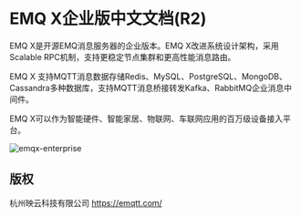 
# EMQ X企业版中文文档(R2)

EMQ X是开源EMQ消息服务器的企业版本。EMQ X改进系统设计架构，采用Scalable RPC机制，支持更稳定节点集群和更高性能消息路由。

EMQ X 支持MQTT消息数据存储Redis、MySQL、PostgreSQL、MongoDB、Cassandra多种数据库，支持MQTT消息桥接转发Kafka、RabbitMQ企业消息中间件。

EMQ X可以作为智能硬件、智能家居、物联网、车联网应用的百万级设备接入平台。

![emqx-enterprise](./_static/images/emqx_enterprise.png)

## 版权

杭州映云科技有限公司 https://emqtt.com/

